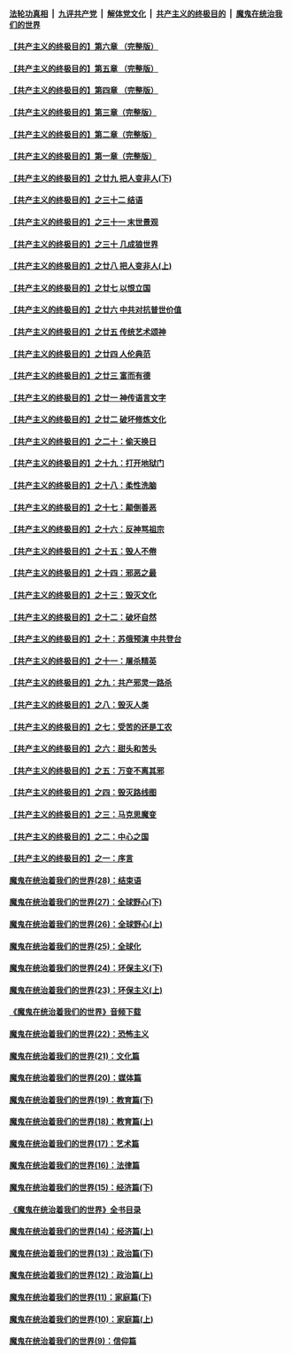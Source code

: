 ####  [法轮功真相](../../../../basic/blob/master/README.md?t=12202226) &nbsp;|&nbsp; [九评共产党](../../../../9ping.md/blob/master/README.md?t=12202226) &nbsp;|&nbsp; [解体党文化](../../../../jtdwh.md/blob/master/README.md?t=12202226)  &nbsp;|&nbsp; [共产主义的终极目的](../../../../gczydzjmd.md/blob/master/README.md?t=12202226) &nbsp;|&nbsp; [魔鬼在统治我们的世界](../../../../mgztzwmdsj.md/blob/master/README.md?t=12202226) 

#### [【共产主义的终极目的】第六章 （完整版）](../pages/nsc422/n11428913.md?t=12202226) 

#### [【共产主义的终极目的】第五章 （完整版）](../pages/nsc422/n11428912.md?t=12202226) 

#### [【共产主义的终极目的】第四章 （完整版）](../pages/nsc422/n11428907.md?t=12202226) 

#### [【共产主义的终极目的】第三章（完整版）](../pages/nsc422/n11428848.md?t=12202226) 

#### [【共产主义的终极目的】第二章（完整版）](../pages/nsc422/n11428831.md?t=12202226) 

#### [【共产主义的终极目的】第一章（完整版）](../pages/nsc422/n11417651.md?t=12202226) 

#### [【共产主义的终极目的】之廿九 把人变非人(下)](../pages/nsc422/n11344140.md?t=12202226) 

#### [【共产主义的终极目的】之三十二 结语](../pages/nsc422/n11360535.md?t=12202226) 

#### [【共产主义的终极目的】之三十一 末世景观](../pages/nsc422/n11351129.md?t=12202226) 

#### [【共产主义的终极目的】之三十 几成狼世界](../pages/nsc422/n11348280.md?t=12202226) 

#### [【共产主义的终极目的】之廿八 把人变非人(上)](../pages/nsc422/n11340492.md?t=12202226) 

#### [【共产主义的终极目的】之廿七 以恨立国](../pages/nsc422/n11336944.md?t=12202226) 

#### [【共产主义的终极目的】之廿六 中共对抗普世价值](../pages/nsc422/n11324785.md?t=12202226) 

#### [【共产主义的终极目的】之廿五 传统艺术颂神](../pages/nsc422/n11296396.md?t=12202226) 

#### [【共产主义的终极目的】之廿四 人伦典范](../pages/nsc422/n11296397.md?t=12202226) 

#### [【共产主义的终极目的】之廿三 富而有德](../pages/nsc422/n11283598.md?t=12202226) 

#### [【共产主义的终极目的】之廿一 神传语言文字](../pages/nsc422/n11263265.md?t=12202226) 

#### [【共产主义的终极目的】之廿二 破坏修炼文化](../pages/nsc422/n11245728.md?t=12202226) 

#### [【共产主义的终极目的】之二十：偷天换日](../pages/nsc422/n11238846.md?t=12202226) 

#### [【共产主义的终极目的】之十九：打开地狱门](../pages/nsc422/n11206376.md?t=12202226) 

#### [【共产主义的终极目的】之十八：柔性洗脑](../pages/nsc422/n11199994.md?t=12202226) 

#### [【共产主义的终极目的】之十七：颠倒善恶](../pages/nsc422/n11179782.md?t=12202226) 

#### [【共产主义的终极目的】之十六：反神骂祖宗](../pages/nsc422/n11166798.md?t=12202226) 

#### [【共产主义的终极目的】之十五：毁人不倦](../pages/nsc422/n11166792.md?t=12202226) 

#### [【共产主义的终极目的】之十四：邪恶之最](../pages/nsc422/n11150249.md?t=12202226) 

#### [【共产主义的终极目的】之十三：毁灭文化](../pages/nsc422/n11135227.md?t=12202226) 

#### [【共产主义的终极目的】之十二：破坏自然](../pages/nsc422/n11135214.md?t=12202226) 

#### [【共产主义的终极目的】之十：苏俄预演 中共登台](../pages/nsc422/n11118424.md?t=12202226) 

#### [【共产主义的终极目的】之十一：屠杀精英](../pages/nsc422/n11118442.md?t=12202226) 

#### [【共产主义的终极目的】之九：共产邪灵一路杀](../pages/nsc422/n11114139.md?t=12202226) 

#### [【共产主义的终极目的】之八：毁灭人类](../pages/nsc422/n11108503.md?t=12202226) 

#### [【共产主义的终极目的】之七：受苦的还是工农](../pages/nsc422/n11101809.md?t=12202226) 

#### [【共产主义的终极目的】之六：甜头和苦头](../pages/nsc422/n11096971.md?t=12202226) 

#### [【共产主义的终极目的】之五：万变不离其邪](../pages/nsc422/n11091285.md?t=12202226) 

#### [【共产主义的终极目的】之四：毁灭路线图](../pages/nsc422/n11086284.md?t=12202226) 

#### [【共产主义的终极目的】之三：马克思魔变](../pages/nsc422/n11061941.md?t=12202226) 

#### [【共产主义的终极目的】之二：中心之国](../pages/nsc422/n11047728.md?t=12202226) 

#### [【共产主义的终极目的】之一：序言](../pages/nsc422/n11086077.md?t=12202226) 

#### [魔鬼在统治着我们的世界(28)：结束语](../pages/nsc422/n10936246.md?t=12202226) 

#### [魔鬼在统治着我们的世界(27)：全球野心(下)](../pages/nsc422/n10928319.md?t=12202226) 

#### [魔鬼在统治着我们的世界(26)：全球野心(上)](../pages/nsc422/n10900318.md?t=12202226) 

#### [魔鬼在统治着我们的世界(25)：全球化](../pages/nsc422/n10788205.md?t=12202226) 

#### [魔鬼在统治着我们的世界(24)：环保主义(下)](../pages/nsc422/n10695307.md?t=12202226) 

#### [魔鬼在统治着我们的世界(23)：环保主义(上)](../pages/nsc422/n10688613.md?t=12202226) 

#### [《魔鬼在统治着我们的世界》音频下载](../pages/nsc422/n10635553.md?t=12202226) 

#### [魔鬼在统治着我们的世界(22)：恐怖主义](../pages/nsc422/n10614727.md?t=12202226) 

#### [魔鬼在统治着我们的世界(21)：文化篇](../pages/nsc422/n10597706.md?t=12202226) 

#### [魔鬼在统治着我们的世界(20)：媒体篇](../pages/nsc422/n10586579.md?t=12202226) 

#### [魔鬼在统治着我们的世界(19)：教育篇(下)](../pages/nsc422/n10564808.md?t=12202226) 

#### [魔鬼在统治着我们的世界(18)：教育篇(上)](../pages/nsc422/n10526970.md?t=12202226) 

#### [魔鬼在统治着我们的世界(17)：艺术篇](../pages/nsc422/n10499093.md?t=12202226) 

#### [魔鬼在统治着我们的世界(16)：法律篇](../pages/nsc422/n10485969.md?t=12202226) 

#### [魔鬼在统治着我们的世界(15)：经济篇(下)](../pages/nsc422/n10469975.md?t=12202226) 

#### [《魔鬼在统治着我们的世界》全书目录](../pages/nsc422/n10464261.md?t=12202226) 

#### [魔鬼在统治着我们的世界(14)：经济篇(上)](../pages/nsc422/n10457370.md?t=12202226) 

#### [魔鬼在统治着我们的世界(13)：政治篇(下)](../pages/nsc422/n10448270.md?t=12202226) 

#### [魔鬼在统治着我们的世界(12)：政治篇(上)](../pages/nsc422/n10444576.md?t=12202226) 

#### [魔鬼在统治着我们的世界(11)：家庭篇(下)](../pages/nsc422/n10440961.md?t=12202226) 

#### [魔鬼在统治着我们的世界(10)：家庭篇(上)](../pages/nsc422/n10435448.md?t=12202226) 

#### [魔鬼在统治着我们的世界(9)：信仰篇](../pages/nsc422/n10432159.md?t=12202226) 

